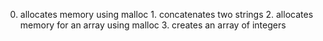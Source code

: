 0. allocates memory using malloc 1. concatenates two strings 2. allocates memory for an array using malloc 3. creates an array of integers
